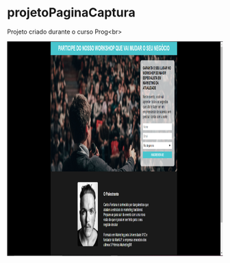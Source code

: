 # projetoPaginaCaptura
Projeto criado durante o curso Prog&lt;br>
<div >
<img height="500em" src="https://github.com/Gustavobackes/projetoPaginaCaptura/blob/main/projeto.PNG?raw=true"/>
  </div>
